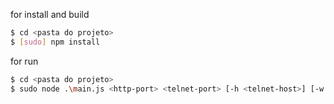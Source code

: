 
for install and build
```bash
$ cd <pasta do projeto>
$ [sudo] npm install 
```

for run
```bash
$ cd <pasta do projeto>
$ sudo node .\main.js <http-port> <telnet-port> [-h <telnet-host>] [-w <path/to/www>] ［－c <charset>]
```